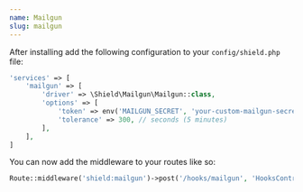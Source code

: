 ```yaml
---
name: Mailgun
slug: mailgun
---
```


After installing add the following configuration to your `config/shield.php` file:

````php
'services' => [
    'mailgun' => [
        'driver' => \Shield\Mailgun\Mailgun::class,
        'options' => [
            'token' => env('MAILGUN_SECRET', 'your-custom-mailgun-secret'),
            'tolerance' => 300, // seconds (5 minutes)
        ],
    ],
]
````

You can now add the middleware to your routes like so:

````php
Route::middleware('shield:mailgun')->post('/hooks/mailgun', 'HooksController@mailgun');
````